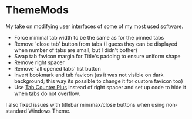 # ThemeMods
My take on modifying user interfaces of some of my most used software.


* Force minimal tab width to be the same as for the pinned tabs
* Remove 'close tab' button from tabs (I guess they can be displayed when number of tabs are small, but I didn't bother)
* Swap tab favicon margin for Title's padding to ensure uniform shape
* Remove right spacer
* Remove 'all opened tabs' list button
* Invert bookmark and tab favicon (as it was not visible on dark background; this way its possible to change it for custom favicon too)
* Use [Tab Counter Plus](https://addons.mozilla.org/en-US/firefox/addon/tab-counter-plus/) instead of right spacer and set up code to hide it when tabs do not overflow.

I also fixed issues with titlebar min/max/close buttons when using non-standard Windows Theme.
